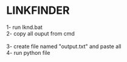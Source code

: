 # LINKFINDER

1- run lknd.bat<br />
2- copy all ouput from cmd<br /><br />
3- create  file named "output.txt" and paste all <br />
4- run python  file <br />
